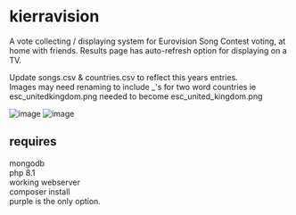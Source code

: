 # kierravision
 A vote collecting / displaying system for Eurovision Song Contest voting, at home with friends. Results page has auto-refresh option for displaying on a TV.
 
Update songs.csv & countries.csv to reflect this years entries.<br />
Images may need renaming to include _'s for two word countries ie esc_unitedkingdom.png needed to become esc_united_kingdom.png

![image](https://user-images.githubusercontent.com/7745805/222980305-cfa4ca87-1d5d-40bd-9fd1-086ba50fc58f.png)
![image](https://user-images.githubusercontent.com/7745805/222980324-f1ffaac0-62cc-46fa-8c7e-7e0025c8995d.png)

## requires <br />
mongodb <br />
php 8.1 <br />
working webserver <br />
composer install  <br />
purple is the only option. <br />
